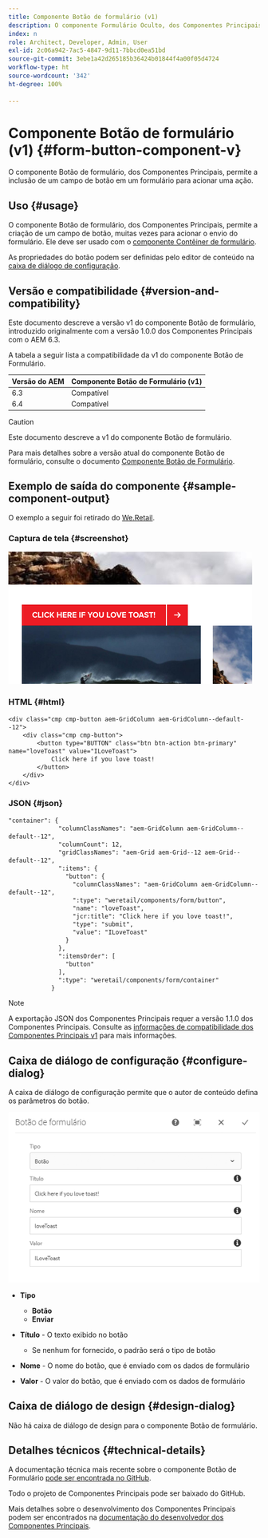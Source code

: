 ```yaml
---
title: Componente Botão de formulário (v1)
description: O componente Formulário Oculto, dos Componentes Principais, possibilita a inclusão de um campo oculto em um formulário.
index: n
role: Architect, Developer, Admin, User
exl-id: 2c06a942-7ac5-4847-9d11-7bbcd0ea51bd
source-git-commit: 3ebe1a42d265185b36424b01844f4a00f05d4724
workflow-type: ht
source-wordcount: '342'
ht-degree: 100%

---
```


# Componente Botão de formulário (v1) {#form-button-component-v}

O componente Botão de formulário, dos Componentes Principais, permite a inclusão de um campo de botão em um formulário para acionar uma ação.

## Uso {#usage}

O componente Botão de formulário, dos Componentes Principais, permite a criação de um campo de botão, muitas vezes para acionar o envio do formulário. Ele deve ser usado com o [componente Contêiner de formulário](form-container-v1.md).

As propriedades do botão podem ser definidas pelo editor de conteúdo na [caixa de diálogo de configuração](#configure-dialog).

## Versão e compatibilidade {#version-and-compatibility}

Este documento descreve a versão v1 do componente Botão de formulário, introduzido originalmente com a versão 1.0.0 dos Componentes Principais com o AEM 6.3.

A tabela a seguir lista a compatibilidade da v1 do componente Botão de Formulário.

| Versão do AEM | Componente Botão de Formulário (v1) |
|--- |--- |
| 6.3 | Compatível |
| 6.4 | Compatível |

>[!CAUTION]
>
>Este documento descreve a v1 do componente Botão de formulário.
>
>Para mais detalhes sobre a versão atual do componente Botão de formulário, consulte o documento [Componente Botão de Formulário](/help/components/forms/form-button.md).

## Exemplo de saída do componente {#sample-component-output}

O exemplo a seguir foi retirado do [We.Retail](https://experienceleague.adobe.com/docs/experience-manager-64/developing/bestpractices/we-retail/we-retail.html?lang=pt-BR).

### Captura de tela {#screenshot}

![](/help/assets/chlimage_1-48.png)

### HTML {#html}

```
<div class="cmp cmp-button aem-GridColumn aem-GridColumn--default--12">
    <div class="cmp cmp-button">
        <button type="BUTTON" class="btn btn-action btn-primary" name="loveToast" value="ILoveToast">
            Click here if you love toast!
        </button>
    </div>
</div>
```

### JSON {#json}

```
"container": {
              "columnClassNames": "aem-GridColumn aem-GridColumn--default--12",
              "columnCount": 12,
              "gridClassNames": "aem-Grid aem-Grid--12 aem-Grid--default--12",
              ":items": {
                "button": {
                  "columnClassNames": "aem-GridColumn aem-GridColumn--default--12",
                  ":type": "weretail/components/form/button",
                  "name": "loveToast",
                  "jcr:title": "Click here if you love toast!",
                  "type": "submit",
                  "value": "ILoveToast"
                }
              },
              ":itemsOrder": [
                "button"
              ],
              ":type": "weretail/components/form/container"
            }
```

>[!NOTE]
>
>A exportação JSON dos Componentes Principais requer a versão 1.1.0 dos Componentes Principais. Consulte as [informações de compatibilidade dos Componentes Principais v1](/help/versions.md) para mais informações.

## Caixa de diálogo de configuração {#configure-dialog}

A caixa de diálogo de configuração permite que o autor de conteúdo defina os parâmetros do botão.

![](/help/assets/chlimage_1-49.png)

* **Tipo**
   * **Botão**
   * **Enviar**

* **Título** - O texto exibido no botão
   * Se nenhum for fornecido, o padrão será o tipo de botão

* **Nome** - O nome do botão, que é enviado com os dados de formulário
* **Valor** - O valor do botão, que é enviado com os dados de formulário

## Caixa de diálogo de design {#design-dialog}

Não há caixa de diálogo de design para o componente Botão de formulário.

## Detalhes técnicos {#technical-details}

A documentação técnica mais recente sobre o componente Botão de Formulário [pode ser encontrada no GitHub](https://github.com/adobe/aem-core-wcm-components/tree/master/content/src/content/jcr_root/apps/core/wcm/components/form/button/v1/button).

Todo o projeto de Componentes Principais pode ser baixado do GitHub.

Mais detalhes sobre o desenvolvimento dos Componentes Principais podem ser encontrados na [documentação do desenvolvedor dos Componentes Principais](/help/developing/overview.md).
